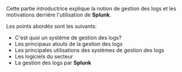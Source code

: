 Cette partie introductrice explique la notion de gestion des logs et les motivations derrière l'utilisation de **Splunk**.

Les points abordés sont les suivants:

- C'est quoi un système de gestion des logs?
- Les principaux atouts de la gestion des logs
- Les principales utilisations des systèmes de gestion des logs
- Les logiciels du secteur
- La gestion des logs par **Splunk**
